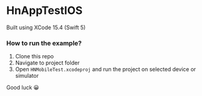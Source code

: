 # HnAppTestIOS

Built using XCode 15.4 (Swift 5)

### How to run the example?

1. Clone this repo
1. Navigate to project folder
1. Open `HNMobileTest.xcodeproj` and run the project on selected device or simulator


Good luck :grinning:
